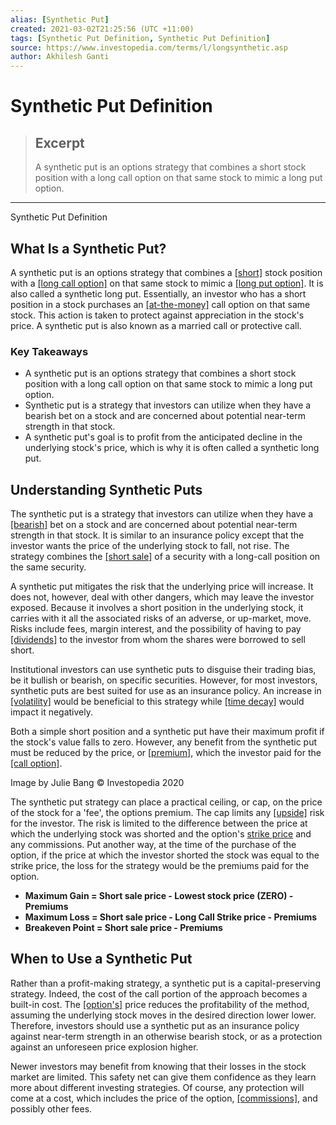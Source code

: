 ```yaml
---
alias: [Synthetic Put]
created: 2021-03-02T21:25:56 (UTC +11:00)
tags: [Synthetic Put Definition, Synthetic Put Definition]
source: https://www.investopedia.com/terms/l/longsynthetic.asp
author: Akhilesh Ganti
---
```


# Synthetic Put Definition

> ## Excerpt
> A synthetic put is an options strategy that combines a short stock position with a long call option on that same stock to mimic a long put option.

---

Synthetic Put Definition
## What Is a Synthetic Put?

A synthetic put is an options strategy that combines a [[short]](https://www.investopedia.com/terms/s/short.asp) stock position with a [[long call option]](https://www.investopedia.com/terms/c/calloption.asp) on that same stock to mimic a [[long put option]](https://www.investopedia.com/terms/l/long_put.asp). It is also called a synthetic long put. Essentially, an investor who has a short position in a stock purchases an [[at-the-money]](https://www.investopedia.com/terms/a/atthemoney.asp) call option on that same stock. This action is taken to protect against appreciation in the stock's price. A synthetic put is also known as a married call or protective call. 

### Key Takeaways

-   A synthetic put is an options strategy that combines a short stock position with a long call option on that same stock to mimic a long put option.
-   Synthetic put is a strategy that investors can utilize when they have a bearish bet on a stock and are concerned about potential near-term strength in that stock.
-   A synthetic put's goal is to profit from the anticipated decline in the underlying stock's price, which is why it is often called a synthetic long put.

## Understanding Synthetic Puts

The synthetic put is a strategy that investors can utilize when they have a [[bearish]](https://www.investopedia.com/terms/b/bear.asp) bet on a stock and are concerned about potential near-term strength in that stock. It is similar to an insurance policy except that the investor wants the price of the underlying stock to fall, not rise. The strategy combines the [[short sale]](https://www.investopedia.com/terms/s/shortsale.asp) of a security with a long-call position on the same security.

A synthetic put mitigates the risk that the underlying price will increase. It does not, however, deal with other dangers, which may leave the investor exposed. Because it involves a short position in the underlying stock, it carries with it all the associated risks of an adverse, or up-market, move. Risks include fees, margin interest, and the possibility of having to pay [[dividends]](https://www.investopedia.com/terms/d/dividend.asp) to the investor from whom the shares were borrowed to sell short. 

Institutional investors can use synthetic puts to disguise their trading bias, be it bullish or bearish, on specific securities. However, for most investors, synthetic puts are best suited for use as an insurance policy. An increase in [[volatility]](https://www.investopedia.com/articles/optioninvestor/08/strangle-strategy.asp) would be beneficial to this strategy while [[time decay]](https://www.investopedia.com/terms/t/timedecay.asp) would impact it negatively.

Both a simple short position and a synthetic put have their maximum profit if the stock's value falls to zero. However, any benefit from the synthetic put must be reduced by the price, or [[premium]](https://www.investopedia.com/terms/o/option-premium.asp), which the investor paid for the [[call option]](https://www.investopedia.com/terms/c/calloption.asp).

Image by Julie Bang © Investopedia 2020

The synthetic put strategy can place a practical ceiling, or cap, on the price of the stock for a 'fee', the options premium. The cap limits any [[upside]](https://www.investopedia.com/terms/u/upside.asp) risk for the investor. The risk is limited to the difference between the price at which the underlying stock was shorted and the option's [strike price](https://www.investopedia.com/terms/s/strikeprice.asp) and any commissions. Put another way, at the time of the purchase of the option, if the price at which the investor shorted the stock was equal to the strike price, the loss for the strategy would be the premiums paid for the option.

-   **Maximum Gain = Short sale price - Lowest stock price (ZERO) - Premiums**
-   **Maximum Loss = Short sale price - Long Call Strike price - Premiums**
-   **Breakeven Point = Short sale price - Premiums**

## When to Use a Synthetic Put

Rather than a profit-making strategy, a synthetic put is a capital-preserving strategy. Indeed, the cost of the call portion of the approach becomes a built-in cost. The [[option's]](https://www.investopedia.com/terms/o/option.asp) price reduces the profitability of the method, assuming the underlying stock moves in the desired direction lower lower. Therefore, investors should use a synthetic put as an insurance policy against near-term strength in an otherwise bearish stock, or as a protection against an unforeseen price explosion higher. 

Newer investors may benefit from knowing that their losses in the stock market are limited. This safety net can give them confidence as they learn more about different investing strategies. Of course, any protection will come at a cost, which includes the price of the option, [[commissions]](https://www.investopedia.com/terms/c/commission.asp), and possibly other fees.
